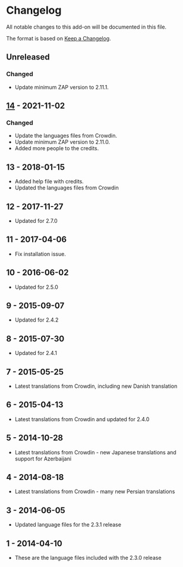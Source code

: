 # Changelog
All notable changes to this add-on will be documented in this file.

The format is based on [Keep a Changelog](https://keepachangelog.com/en/1.0.0/).

## Unreleased
### Changed
- Update minimum ZAP version to 2.11.1.

## [14] - 2021-11-02
### Changed
- Update the languages files from Crowdin.
- Update minimum ZAP version to 2.11.0.
- Added more people to the credits.

## 13 - 2018-01-15

- Added help file with credits.
- Updated the languages files from Crowdin

## 12 - 2017-11-27

- Updated for 2.7.0

## 11 - 2017-04-06

- Fix installation issue.

## 10 - 2016-06-02

- Updated for 2.5.0

## 9 - 2015-09-07

- Updated for 2.4.2

## 8 - 2015-07-30

- Updated for 2.4.1

## 7 - 2015-05-25

- Latest translations from Crowdin, including new Danish translation

## 6 - 2015-04-13

- Latest translations from Crowdin and updated for 2.4.0

## 5 - 2014-10-28

- Latest translations from Crowdin - new Japanese translations and support for Azerbaijani

## 4 - 2014-08-18

- Latest translations from Crowdin - many new Persian translations

## 3 - 2014-06-05

- Updated language files for the 2.3.1 release

## 1 - 2014-04-10

- These are the language files included with the 2.3.0 release

[14]: https://github.com/zaproxy/zap-extensions/releases/coreLang-v14
